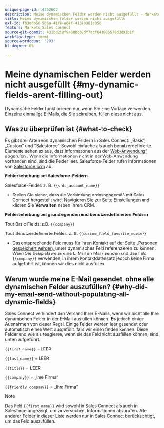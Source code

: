```yaml
---
unique-page-id: 14352602
description: Meine dynamischen Felder werden nicht ausgefüllt - Marketo-Dokumente - Produktdokumentation
title: Meine dynamischen Felder werden nicht ausgefüllt
exl-id: fb3e8b56-506a-41f8-a84f-41370381c058
feature: Marketo Sales Connect
source-git-commit: 431bd258f9a68bbb9df7acf043085578d3d91b1f
workflow-type: tm+mt
source-wordcount: '293'
ht-degree: 0%

---
```


# Meine dynamischen Felder werden nicht ausgefüllt {#my-dynamic-fields-arent-filling-out}

Dynamische Felder funktionieren nur, wenn Sie eine Vorlage verwenden. Einzelne einmalige E-Mails, die Sie schreiben, füllen diese nicht aus.

## Was zu überprüfen ist {#what-to-check}

Es gibt drei Arten von dynamischen Feldern in Sales Connect: „Basic“, „Custom“ und &quot;Salesforce&quot;. Sowohl einfache als auch benutzerdefinierte Elemente sehen so aus, dass Informationen aus der [Web-Anwendung“ abgerufen ](https://toutapp.com/login). Wenn die Informationen nicht in der Web-Anwendung vorhanden sind, sind die Felder leer. Salesforce-Felder rufen Informationen von [Salesforce.com](https://salesforce.com) ab.

**Fehlerbehebung bei Salesforce-Feldern**

Salesforce-Felder: z. B. `{{sfdc_account_name}}`

* Stellen Sie sicher, dass die Verbindung ordnungsgemäß mit Sales Connect hergestellt wird. Navigieren Sie zur Seite [Einstellungen](https://toutapp.com/login) und klicken Sie **Verwalten** neben Ihrem CRM.

**Fehlerbehebung bei grundlegenden und benutzerdefinierten Feldern**

Tout Basic Fields: z.B. `{{company}}`

Tout Benutzerdefinierte Felder: z. B. `{{custom_field_favorite_movie}}`

* Das entsprechende Feld muss für Ihren Kontakt auf der Seite „Personen[ gespeichert werden, ](https://toutapp.com/next#relationships) unser dynamisches Feld referenzieren zu können. Wenn Sie beispielsweise eine E-Mail an Mary senden und das Feld `{{company}}` verwenden, in ihrem Kontaktdatensatz jedoch keine Firma aufgeführt ist, können wir dies nicht ausfüllen.

## Warum wurde meine E-Mail gesendet, ohne alle dynamischen Felder auszufüllen? {#why-did-my-email-send-without-populating-all-dynamic-fields}

Sales Connect verhindert den Versand Ihrer E-Mails, wenn wir nicht alle Ihre dynamischen Felder in der E-Mail ausfüllen können. **Es** jedoch einige Ausnahmen von dieser Regel. Einige Felder werden leer gesendet oder automatisch einen Wert ausgefüllt, falls wir einen finden können. Diese Felder und wie sie reagieren, wenn sie das Feld nicht ausfüllen können, sind unten aufgeführt.

`{{first_name}}` = LEER

`{{last_name}}` = LEER

`{{title}}` = LEER

`{{company}}` = „Ihre Firma“

`{{friendly_company}}` = „Ihre Firma“

>[!NOTE]
>
>Das Feld `{{first_name}}` wird sowohl in Sales Connect als auch in Salesforce angezeigt, um zu versuchen, Informationen abzurufen. Alle anderen Felder in dieser Liste werden nur in Sales Connect berücksichtigt, um das Feld auszufüllen.
